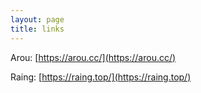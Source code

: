```yaml
---
layout: page
title: links
---
```


Arou: [https://arou.cc/](https://arou.cc/)

Raing: [https://raing.top/](https://raing.top/)

